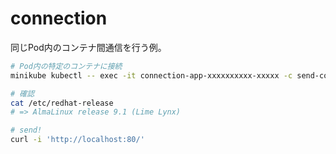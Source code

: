 connection
===

同じPod内のコンテナ間通信を行う例。

```bash
# Pod内の特定のコンテナに接続
minikube kubectl -- exec -it connection-app-xxxxxxxxxx-xxxxx -c send-container -- bash

# 確認
cat /etc/redhat-release
# => AlmaLinux release 9.1 (Lime Lynx)

# send!
curl -i 'http://localhost:80/'
```

